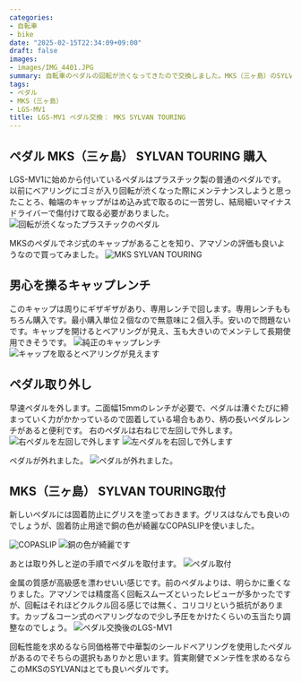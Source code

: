 ```yaml
---
categories:
- 自転車
- bike
date: "2025-02-15T22:34:09+09:00"
draft: false
images: 
- images/IMG_4401.JPG
summary: 自転車のペダルの回転が渋くなってきたので交換しました。MKS（三ヶ島）のSYLVAN TOURINGは金属製で高級感がありベアリング部のカバーを開けてメンテでき、長く付き合えそうなペダルです。
tags:
- ペダル
- MKS（三ヶ島）
- LGS-MV1
title: LGS-MV1 ペダル交換： MKS SYLVAN TOURING
---
```


## ペダル MKS（三ヶ島） SYLVAN TOURING 購入

LGS-MV1に始めから付いているペダルはプラスチック製の普通のペダルです。以前にベアリングにゴミが入り回転が渋くなった際にメンテナンスしようと思ったことろ、軸端のキャップがはめ込み式で取るのに一苦労し、結局細いマイナスドライバーで傷付けて取る必要がありました。
![回転が渋くなったプラスチックのペダル](./images/IMG_4404.JPG)

MKSのペダルでネジ式のキャップがあることを知り、アマゾンの評価も良いようなので買ってみました。
![MKS SYLVAN TOURING](./images/IMG_4401.JPG)

## 男心を擽るキャップレンチ

このキャップは周りにギザギザがあり、専用レンチで回します。専用レンチももちろん購入です。最小購入単位２個なので無意味に２個入手。安いので問題ないです。キャップを開けるとベアリングが見え、玉も大きいのでメンテして長期使用できそうです。
![純正のキャップレンチ ](./images/IMG_4402.JPG) 
![キャップを取るとベアリングが見えます](./images/IMG_4403.JPG)

## ペダル取り外し

早速ペダルを外します。二面幅15mmのレンチが必要で、ペダルは漕ぐたびに締まっていく力がかかっているので固着している場合もあり、柄の長いペダルレンチがあると便利です。
右のペダルは右ねじで左回しで外します。 ![右ペダルを左回しで外します ](./images/IMG_4405.JPG)
![左ペダルを右回しで外します ](./images/IMG_4406.JPG) 

ペダルが外れました。
![ペダルが外れました。](./images/IMG_4407_1.JPG)

## MKS（三ヶ島） SYLVAN TOURING取付

新しいペダルには固着防止にグリスを塗っておきます。グリスはなんでも良いのでしょうが、固着防止用途で銅の色が綺麗なCOPASLIPを使いました。

![COPASLIP ](./images/IMG_4408.JPG)
![銅の色が綺麗です](./images/IMG_4409.JPG)

あとは取り外しと逆の手順でペダルを取付ます。
![ペダル取付](./images/IMG_4412.JPG)

金属の質感が高級感を漂わせいい感じです。前のペダルよりは、明らかに重くなりました。アマゾンでは精度高く回転スムーズといったレビューが多かったですが、回転はそれほどクルクル回る感じでは無く、コリコリという抵抗があります。カップ＆コーン式のベアリングなので少し予圧をかけたくらいの玉当たり調整なのでしょう。
![ペダル交換後のLGS-MV1](./images/IMG_4413.JPG)

回転性能を求めるなら同価格帯で中華製のシールドベアリングを使用したペダルがあるのでそちらの選択もありかと思います。質実剛健でメンテ性を求めるならこのMKSのSYLVANはとても良いペダルです。
